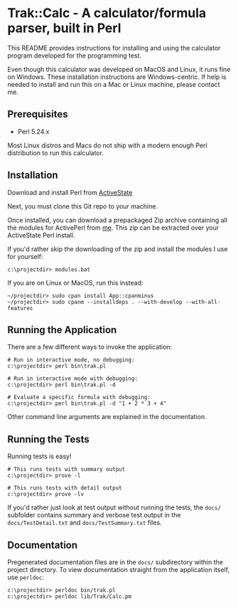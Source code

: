 # Trak::Calc - A calculator/formula parser, built in Perl

This README provides instructions for installing and using the calculator
program developed for the programming test.

Even though this calculator was developed on MacOS and Linux, it runs fine
on Windows. These installation instructions are Windows-centric. If help is
needed to install and run this on a Mac or Linux machine, please contact me.

## Prerequisites

- Perl 5.24.x

Most Linux distros and Macs do not ship with a modern enough Perl distribution
to run this calculator.

## Installation

Download and install Perl from [ActiveState](https://www.activestate.com/activeperl/downloads)

Next, you must clone this Git repo to your machine.

Once installed, you can download a prepackaged Zip archive containing all
the modules for ActivePerl from [me](https://crome-plated.com/issuetrak/perl.zip).
This zip can be extracted over your ActiveState Perl install.

If you'd rather skip the downloading of the zip and install the modules I use
for yourself:

```
c:\projectdir> modules.bat
```

If you are on Linux or MacOS, run this instead:
```
~/projectdir> sudo cpan install App::cpanminus
~/projectdir> sudo cpanm --installdeps . --with-develop --with-all-features
```

## Running the Application

There are a few different ways to invoke the application:

```
# Run in interactive mode, no debugging:
c:\projectdir> perl bin\trak.pl

# Run in interactive mode with debugging:
c:\projectdir> perl bin\trak.pl -d

# Evaluate a specific formula with debugging:
c:\projectdir> perl bin\trak.pl -d "1 + 2 * 3 + 4"

```

Other command line arguments are explained in the documentation.

## Running the Tests

Running tests is easy!

```
# This runs tests with summary output
c:\projectdir> prove -l 

# This runs tests with detail output
c:\projectdir> prove -lv
```

If you'd rather just look at test output without running the tests, the `docs/` 
subfolder contains summary and verbose test output in the `docs/TestDetail.txt` 
and `docs/TestSummary.txt` files.

## Documentation

Pregenerated documentation files are in the `docs/` subdirectory within the
project directory. To view documentation straight from the application itself,
use `perldoc`:

```
c:\projectdir> perldoc bin/trak.pl
c:\projectdir> perldoc lib/Trak/Calc.pm

```

